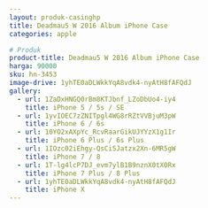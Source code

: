 ```yaml
---
layout: produk-casinghp
title: Deadmau5 W 2016 Album iPhone Case
categories: apple

# Produk
product-title: Deadmau5 W 2016 Album iPhone Case
harga: 90000
sku: hn-3453
image-drive: 1yhTE0aDLWkkYqA8vdk4-nyAtH8fAFQdJ
gallery:
  - url: 1ZaDxHNGQ0rBm8KTJbnf_LZoDbUo4-iy4
    title: iPhone 5 / 5s / SE
  - url: 1yvIOEC7zZNITpgl4WG8rRZtVVBjuM3pW
    title: iPhone 6 / 6s
  - url: 10YO2xAXpYc_RcvRaarGikUJYYzX1g1Ir
    title: iPhone 6 Plus / 6s Plus
  - url: 1IOzc02iEhgy-QsCi5Jatzx2Xn-6MR5gW
    title: iPhone 7 / 8
  - url: 1T-lg4lcP7DJ_evm7ylB1B9nznX0tX0Rx
    title: iPhone 7 Plus / 8 Plus
  - url: 1yhTE0aDLWkkYqA8vdk4-nyAtH8fAFQdJ
    title: iPhone X
---
```

